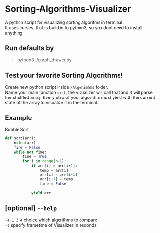 # Sorting-Algorithms-Visualizer
A python script for visualizing sorting algoritms in terminal.  
It uses curses, that is build in to python3, so you dont need to install anything.

## Run defaults by 
>python3 ./graph_drawer.py

## Test your favorite Sorting Algorithms!
Create new python script inside `/Algorimhms` folder.  
Name your main function `sort`, the visualizer will call that and it will parse the shuffled array.
Every step of your algorithm must yield with the current state of the array to visualize it in the terminal.  

## Example
Bubble Sort
```py
def sort(arr):
    n=len(arr)
    fine = False
    while not fine:
        fine = True
        for i in range(n-1): 
            if arr[i] > arr[i+1]:
                temp = arr[i]
                arr[i] = arr[i+1]
                arr[i+1] = temp
                fine = False
        
            yield arr
```
## [optional] `--help`
`-a 1 3 4` choice which algorithms to compare  
`-t` specify frametime of Visualizer in seconds

